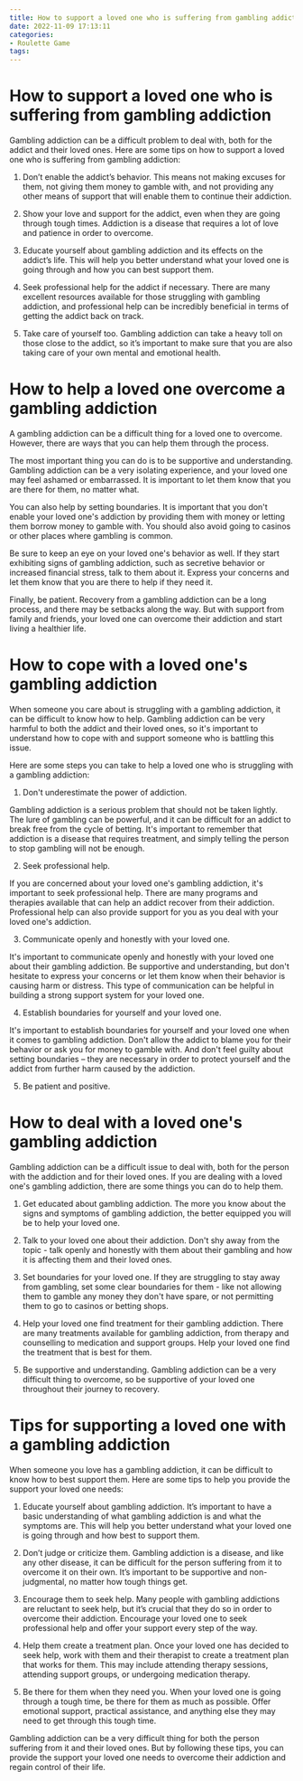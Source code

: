 ```yaml
---
title: How to support a loved one who is suffering from gambling addiction
date: 2022-11-09 17:13:11
categories:
- Roulette Game
tags:
---
```



#  How to support a loved one who is suffering from gambling addiction

Gambling addiction can be a difficult problem to deal with, both for the addict and their loved ones. Here are some tips on how to support a loved one who is suffering from gambling addiction:

1. Don’t enable the addict’s behavior. This means not making excuses for them, not giving them money to gamble with, and not providing any other means of support that will enable them to continue their addiction.

2. Show your love and support for the addict, even when they are going through tough times. Addiction is a disease that requires a lot of love and patience in order to overcome.

3. Educate yourself about gambling addiction and its effects on the addict’s life. This will help you better understand what your loved one is going through and how you can best support them.

4. Seek professional help for the addict if necessary. There are many excellent resources available for those struggling with gambling addiction, and professional help can be incredibly beneficial in terms of getting the addict back on track.

5. Take care of yourself too. Gambling addiction can take a heavy toll on those close to the addict, so it’s important to make sure that you are also taking care of your own mental and emotional health.

#  How to help a loved one overcome a gambling addiction

A gambling addiction can be a difficult thing for a loved one to overcome. However, there are ways that you can help them through the process.

The most important thing you can do is to be supportive and understanding. Gambling addiction can be a very isolating experience, and your loved one may feel ashamed or embarrassed. It is important to let them know that you are there for them, no matter what.

You can also help by setting boundaries. It is important that you don't enable your loved one's addiction by providing them with money or letting them borrow money to gamble with. You should also avoid going to casinos or other places where gambling is common.

Be sure to keep an eye on your loved one's behavior as well. If they start exhibiting signs of gambling addiction, such as secretive behavior or increased financial stress, talk to them about it. Express your concerns and let them know that you are there to help if they need it.

Finally, be patient. Recovery from a gambling addiction can be a long process, and there may be setbacks along the way. But with support from family and friends, your loved one can overcome their addiction and start living a healthier life.

#  How to cope with a loved one's gambling addiction

When someone you care about is struggling with a gambling addiction, it can be difficult to know how to help. Gambling addiction can be very harmful to both the addict and their loved ones, so it's important to understand how to cope with and support someone who is battling this issue.

Here are some steps you can take to help a loved one who is struggling with a gambling addiction:

1. Don't underestimate the power of addiction.

Gambling addiction is a serious problem that should not be taken lightly. The lure of gambling can be powerful, and it can be difficult for an addict to break free from the cycle of betting. It's important to remember that addiction is a disease that requires treatment, and simply telling the person to stop gambling will not be enough.

2. Seek professional help.

If you are concerned about your loved one's gambling addiction, it's important to seek professional help. There are many programs and therapies available that can help an addict recover from their addiction. Professional help can also provide support for you as you deal with your loved one's addiction.

3. Communicate openly and honestly with your loved one.

It's important to communicate openly and honestly with your loved one about their gambling addiction. Be supportive and understanding, but don't hesitate to express your concerns or let them know when their behavior is causing harm or distress. This type of communication can be helpful in building a strong support system for your loved one.

4. Establish boundaries for yourself and your loved one.

It's important to establish boundaries for yourself and your loved one when it comes to gambling addiction. Don't allow the addict to blame you for their behavior or ask you for money to gamble with. And don't feel guilty about setting boundaries – they are necessary in order to protect yourself and the addict from further harm caused by the addiction.

5. Be patient and positive.


#  How to deal with a loved one's gambling addiction

Gambling addiction can be a difficult issue to deal with, both for the person with the addiction and for their loved ones. If you are dealing with a loved one's gambling addiction, there are some things you can do to help them.

1. Get educated about gambling addiction. The more you know about the signs and symptoms of gambling addiction, the better equipped you will be to help your loved one.

2. Talk to your loved one about their addiction. Don't shy away from the topic - talk openly and honestly with them about their gambling and how it is affecting them and their loved ones.

3. Set boundaries for your loved one. If they are struggling to stay away from gambling, set some clear boundaries for them - like not allowing them to gamble any money they don't have spare, or not permitting them to go to casinos or betting shops.

4. Help your loved one find treatment for their gambling addiction. There are many treatments available for gambling addiction, from therapy and counselling to medication and support groups. Help your loved one find the treatment that is best for them.

5. Be supportive and understanding. Gambling addiction can be a very difficult thing to overcome, so be supportive of your loved one throughout their journey to recovery.

#  Tips for supporting a loved one with a gambling addiction

When someone you love has a gambling addiction, it can be difficult to know how to best support them. Here are some tips to help you provide the support your loved one needs:

1. Educate yourself about gambling addiction. It’s important to have a basic understanding of what gambling addiction is and what the symptoms are. This will help you better understand what your loved one is going through and how best to support them.

2. Don’t judge or criticize them. Gambling addiction is a disease, and like any other disease, it can be difficult for the person suffering from it to overcome it on their own. It’s important to be supportive and non-judgmental, no matter how tough things get.

3. Encourage them to seek help. Many people with gambling addictions are reluctant to seek help, but it’s crucial that they do so in order to overcome their addiction. Encourage your loved one to seek professional help and offer your support every step of the way.

4. Help them create a treatment plan. Once your loved one has decided to seek help, work with them and their therapist to create a treatment plan that works for them. This may include attending therapy sessions, attending support groups, or undergoing medication therapy.

5. Be there for them when they need you. When your loved one is going through a tough time, be there for them as much as possible. Offer emotional support, practical assistance, and anything else they may need to get through this tough time.

Gambling addiction can be a very difficult thing for both the person suffering from it and their loved ones. But by following these tips, you can provide the support your loved one needs to overcome their addiction and regain control of their life.